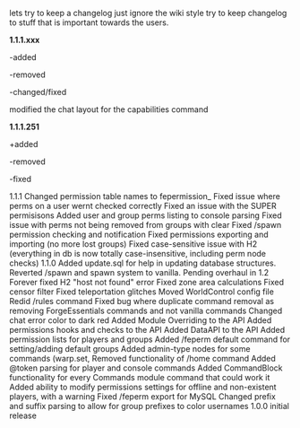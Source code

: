 lets try to keep a changelog
just ignore the wiki style
try to keep changelog to stuff that is important towards the users.


**1.1.1.xxx**

-added

-removed

-changed/fixed

modified the chat layout for the capabilities command

**1.1.1.251**

+added

-removed

-fixed

1.1.1
Changed permission table names to fepermission_<tableName>
Fixed issue where perms on a user wernt checked correctly
Fixed an issue with the SUPER permisisons
Added user and group perms listing to console parsing
Fixed issue with perms not being removed from groups with clear
Fixed /spawn permission checking and notification
Fixed permissions exporting and importing (no more lost groups)
Fixed case-sensitive issue with H2 (everything in db is now totally case-insensitive, including perm node checks)
1.1.0
Added update.sql for help in updating database structures.
Reverted /spawn and spawn system to vanilla. Pending overhaul in 1.2
Forever fixed H2 "host not found" error
Fixed zone area calculations
Fixed censor filter
Fixed teleportation glitches
Moved WorldControl config file
Redid /rules command
Fixed bug where duplicate command removal as removing ForgeEssentials commands and not vanilla commands
Changed chat error color to dark red
Added Module Overriding to the API
Added permissions hooks and checks to the API
Added DataAPI to the API
Added permission lists for players and groups
Added /feperm default command for setting/adding default groups
Added admin-type nodes for some commands (warp.set,
Removed <x y z> functionality of /home command
Added @token parsing for player and console commands
Added CommandBlock functionality for every Commands module command that could work it
Added ability to modify permissions settings for offline and non-existent players, with a warning
Fixed /feperm export for MySQL
Changed prefix and suffix parsing to allow for group prefixes to color usernames
1.0.0
initial release

